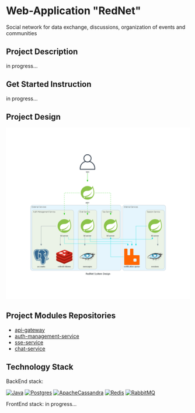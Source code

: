 # Web-Application "RedNet"
Social network for data exchange, discussions, organization of events and communities


## Project Description
in progress...
## Get Started Instruction
in progress...
## Project Design
![app-diagram](system-design-diagram.png)

## Project Modules Repositories
* [api-gateway](https://github.com/Yantar-f/RedNet-api-gateway)
* [auth-management-service](https://github.com/Yantar-f/RedNet-auth-management-service)
* [sse-service](https://github.com/Yantar-f/RedNet-sse-service)
* [chat-service](https://github.com/Yantar-f/RedNet-chat-service)

## Technology Stack
BackEnd stack:

[![Java](https://img.shields.io/badge/java-%23ED8B00.svg?style=for-the-badge&logo=java&logoColor=white)](https://www.java.com/)
[![Postgres](https://img.shields.io/badge/postgres-%23316192.svg?style=for-the-badge&logo=postgresql&logoColor=white)](https://www.postgresql.org/)
[![ApacheCassandra](https://img.shields.io/badge/cassandra-%231287B1.svg?style=for-the-badge&logo=apache-cassandra&logoColor=white)](https://cassandra.apache.org/)
[![Redis](https://img.shields.io/badge/redis-%23DD0031.svg?style=for-the-badge&logo=redis&logoColor=white)](https://www.redis.io/)
[![RabbitMQ](https://img.shields.io/badge/Rabbitmq-FF6600?style=for-the-badge&logo=rabbitmq&logoColor=white)](https://www.rabbitmq.com/)

FrontEnd stack:
in progress...
